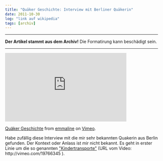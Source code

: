 ```yaml
---
title: "Quäker Geschichte: Interview mit Berliner Quäkerin"
date: 2011-10-30
log: "link auf wikipedia"
tags: [archiv]
---
```

<hr><b>Der Artikel stammt aus dem Archiv!</b> Die Formatirung kann beschädigt sein.<hr>
<p><iframe width="400" height="225" frameborder="0" allowfullscreen="" webkitallowfullscreen="" src="http://player.vimeo.com/video/19766345?title=0&amp;byline=0&amp;portrait=0"></iframe></p>
<p><a href="http://vimeo.com/19766345">Qu&auml;ker Geschichte</a> from <a href="http://vimeo.com/user3317950">emmaline</a> on <a href="http://vimeo.com">Vimeo</a>.</p>
<!--break-->
<p>Habe zuf&auml;llig diese Interview mit die mir sehr bekannten Quakerin aus Berlin gefunden. Der Kontext oder Anlass ist mir nicht bekannt. Es geht in erster Linie um die so genannten <a href="http://de.wikipedia.org/wiki/Kindertransport">"Kindertransporte"</a> (URL vom Video: http://vimeo.com/19766345 ).</p>

